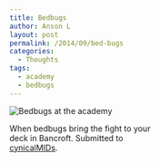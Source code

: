 ```yaml
---
title: Bedbugs
author: Anson L
layout: post
permalink: /2014/09/bed-bugs
categories:
  - Thoughts
tags:
  - academy
  - bedbugs
---
```

<div style="width: 270px" class="wp-caption aligncenter">
  <img src="https://i1.wp.com/i.imgur.com/Pd2mK0D.gif?resize=260%2C120" alt="Bedbugs at the academy" data-recalc-dims="1" /><p class="wp-caption-text">
    When bedbugs bring the fight to your deck in Bancroft. Submitted to <a href="http://cynicalmids.tumblr.com/post/97860347498/when-the-bed-bugs-bring-the-fight-to-your-deck">cynicalMIDs</a>.
  </p>
</div>